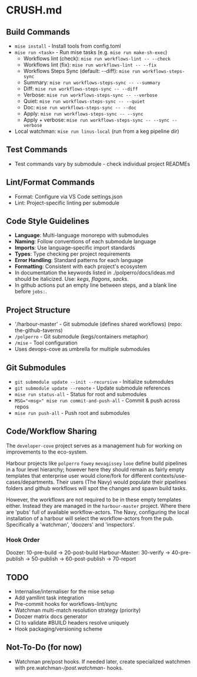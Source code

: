 # CRUSH.md

## Build Commands
- `mise install` - Install tools from config.toml
- `mise run <task>` - Run mise tasks (e.g. `mise run make-sh-exec`)
  - Workflows lint (check): `mise run workflows-lint -- --check`
  - Workflows lint (fix): `mise run workflows-lint -- --fix`
  - Workflows Steps Sync (default: --diff): `mise run workflows-steps-sync`
  - Summary: `mise run workflows-steps-sync -- --summary`
  - Diff: `mise run workflows-steps-sync -- --diff`
  - Verbose: `mise run workflows-steps-sync -- --verbose`
  - Quiet: `mise run workflows-steps-sync -- --quiet`
  - Doc: `mise run workflows-steps-sync -- --doc`
  - Apply: `mise run workflows-steps-sync -- --sync`
  - Apply + verbose: `mise run workflows-steps-sync -- --sync --verbose`
- Local watchman: `mise run linus-local` (run from a keg pipeline dir)

## Test Commands
- Test commands vary by submodule - check individual project READMEs

## Lint/Format Commands
- Format: Configure via VS Code settings.json
- Lint: Project-specific linting per submodule

## Code Style Guidelines
- **Language**: Multi-language monorepo with submodules
- **Naming**: Follow conventions of each submodule language
- **Imports**: Use language-specific import standards
- **Types**: Type checking per project requirements
- **Error Handling**: Standard patterns for each language
- **Formatting**: Consistent with each project's ecosystem
- In documentation the keywords listed in ./polperro/docs/ideas.md should be italicized. Use: *kegs*, *flagons*, *sacks*.
- In github actions put an empty line between steps, and a blank line before `jobs:`.

## Project Structure
- '/harbour-master' - Git submodule (defines shared workflows) (repo: the-github-taverns)
- `/polperro` - Git submodule (kegs/containers metaphor)
- `/mise` - Tool configuration
- Uses devops-cove as umbrella for multiple submodules

## Git Submodules
- `git submodule update --init --recursive` - Initialize submodules
- `git submodule update --remote` - Update submodule references
- `mise run status-all` - Status for root and submodules
- `MSG="<msg>" mise run commit-and-push-all` - Commit & push across repos
- `mise run push-all` - Push root and submodules

## Code/Workflow Sharing

The `developer-cove` project serves as a management hub for working on improvements to the eco-system.

Harbour projects like `polperro` `fowey` `mevagissey` `looe` define build pipelines in a four level hierarchy;
however here they should remain as fairly empty templates that enterprise user would clone/fork for different 
contexts/use-cases/departments. Their users (The Navy) would populate their pipelines folders and github
workflows will spot the changes and spawn build tasks. 

However, the workflows are not required to be in these empty templates either. Instead they are managed in
the `harbour-master` project. Where there are 'pubs' full of available workflow-actors. The Navy,
configuring the local installation of a harbour will select the workflow-actors from the pub. 
Specifically a 'watchman', 'doozers' and 'inspectors'.

### Hook Order
Doozer: 10-pre-build → 20-post-build
Harbour-Master: 30-verify → 40-pre-publish → 50-publish → 60-post-publish → 70-report

## TODO
- Internalise/internaliser for the mise setup
- Add yamllint task integration
- Pre-commit hooks for workflows-lint/sync
- Watchman multi-match resolution strategy (priority)
- Doozer matrix docs generator
- CI to validate #BUILD headers resolve uniquely
- Hook packaging/versioning scheme

## Not-To-Do (for now)
- Watchman pre/post hooks. If needed later, create specialized watchmen with pre.watchman-*/post.watchman-* hooks.

